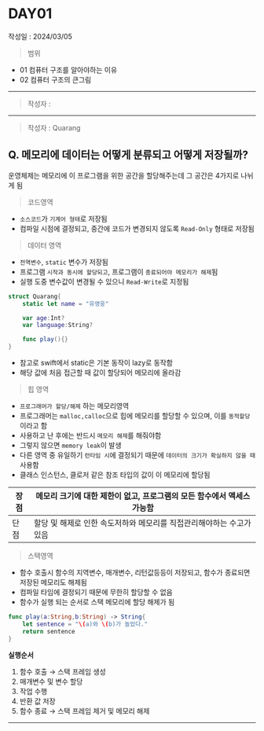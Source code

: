 # DAY01
작성일 : 2024/03/05

> 범위
- 01 컴퓨터 구조를 알아야하는 이유
- 02 컴퓨터 구조의 큰그림

---

> 작성자 : 

---

> 작성자 : Quarang

## Q. 메모리에 데이터는 어떻게 분류되고 어떻게 저장될까?

운영체제는 메모리에 이 프로그램을 위한 공간을 할당해주는데 그 공간은 4가지로 나뉘게 됨

> 코드영역

- `소스코드`가 `기계어 형태`로 저장됨
- 컴파일 시점에 결정되고, 중간에 코드가 변경되지 않도록 `Read-Only` 형태로 저장됨
  
> 데이터 영역

- `전역변수`, `static` 변수가 저장됨
- 프로그램 `시작과 동시에 할당되고`, 프로그램이 `종료되어야 메모리가 해제`됨
- 실행 도중 변수값이 변경될 수 있으니 `Read-Write`로 지정됨

```swift
struct Quarang{
    static let name = "유영웅"

    var age:Int?
    var language:String?

    func play(){}
}
```

- 참고로 swift에서 static은 기본 동작이 lazy로 동작함
- 해당 값에 처음 접근할 때 값이 할당되어 메모리에 올라감

> 힙 영역

- `프로그래머가 할당/해제` 하는 메모리영역
- 프로그래머는 `malloc,calloc`으로 힙에 메모리를 할당할 수 있으며, 이를 `동적할당`이라고 함
- 사용하고 난 후에는 반드시 `메모리 해제`를 해줘야함
- 그렇지 않으면 `memory leak`이 발생
- 다른 영역 중 유일하기 `런타임 시`에 결정되기 때문에 `데이터의 크기가 확실하지 않을 때` 사용함
- 클래스 인스턴스, 클로저 같은 참조 타입의 값이 이 메모리에 할당됨
 
|장점| 메모리 크기에 대한 제한이 없고, 프로그램의 모든 함수에서 액세스 가능함| 
|---|---|
|단점|할당 및 해제로 인한 속도저하와 메모리를 직접관리해야하는 수고가 있음|

> 스택영역

- 함수 호출시 함수의 지역변수, 매개변수, 리턴값등등이 저장되고, 함수가 종료되면 저장된 메모리도 해제됨
- 컴파일 타임에 결정되기 때문에 무한히 할당할 수 없음
- 함수가 실행 되는 순서로 스택 메모리에 할당 해제가 됨

```swift
func play(a:String,b:String) -> String{ 
    let sentence = "\(a)와 \(b)가 놀았다." 
    return sentence
}
```

**실행순서**
1. 함수 호출 → 스택 프레임 생성
2. 매개변수 및 변수 할당
3. 작업 수행
4. 반환 값 저장
5. 함수 종료 → 스택 프레임 제거 및 메모리 해제

--- 